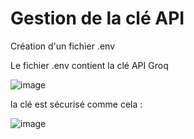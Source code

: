 # Gestion de la clé API

Création d'un fichier .env

Le fichier .env contient la clé API Groq 

![image](https://github.com/user-attachments/assets/f6409535-6e03-4e97-8f15-a26a55fe28dd)

la clé est sécurisé comme cela : 

![image](https://github.com/user-attachments/assets/9a36b79d-14b2-436b-98bd-1b22a64abff4)

